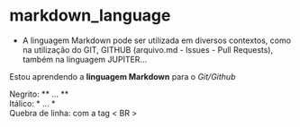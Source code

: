 # markdown_language
- A linguagem Markdown pode ser utilizada em diversos contextos, como na utilização do GIT, GITHUB (arquivo.md - Issues - Pull Requests), também na linguagem JUPITER...


Estou aprendendo a **linguagem Markdown** para o *Git/Github*


Negrito: ** ... ** <br>
Itálico: * ... *  <br>
Quebra de linha: com a tag < BR >  <br>
